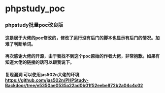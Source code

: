 # phpstudy_poc
### phpstudy批量poc改良版
#### 这是居于大佬的poc修改的，修改了运行没有后门的脚本也显示有后门的情况。加难了判断单词。
#### 再次感谢大佬的开源，由于我找不到这个poc原始的作者大佬，非常抱歉。如果有知道大佬的链接的话可以跟我说下。

#### 复现漏洞 可以使用jas502n大佬的环境 https://github.com/jas502n/PHPStudy-Backdoor/tree/e5350ae0535a22ad0b01f52eebe872b2a04c4c02
